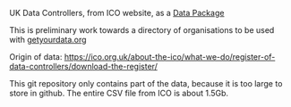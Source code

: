 UK Data Controllers, from ICO website, as a [Data Package](http://frictionlessdata.io/data-packages)

This is preliminary work towards a directory of organisations to be used with [getyourdata.org](getyourdata.org)

Origin of data: https://ico.org.uk/about-the-ico/what-we-do/register-of-data-controllers/download-the-register/

This git repository only contains part of the data, because it is too large to store in github. The entire CSV file from ICO is about 1.5Gb.
